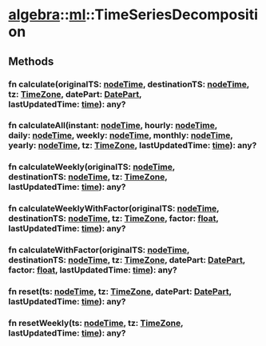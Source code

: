 # [algebra](/libs/algebra/)::[ml](/libs/algebra/ml/)::TimeSeriesDecomposition

## Methods
### fn calculate(originalTS:&nbsp;[nodeTime](/libs/std/core/type.nodeTime.md), destinationTS:&nbsp;[nodeTime](/libs/std/core/type.nodeTime.md), tz:&nbsp;[TimeZone](/libs/std/core/enum.TimeZone.md), datePart:&nbsp;[DatePart](/libs/std/core/enum.DatePart.md), lastUpdatedTime:&nbsp;[time](/libs/std/core/type.time.md)):&nbsp;any?<Badge text="static" />
### fn calculateAll(instant:&nbsp;[nodeTime](/libs/std/core/type.nodeTime.md), hourly:&nbsp;[nodeTime](/libs/std/core/type.nodeTime.md), daily:&nbsp;[nodeTime](/libs/std/core/type.nodeTime.md), weekly:&nbsp;[nodeTime](/libs/std/core/type.nodeTime.md), monthly:&nbsp;[nodeTime](/libs/std/core/type.nodeTime.md), yearly:&nbsp;[nodeTime](/libs/std/core/type.nodeTime.md), tz:&nbsp;[TimeZone](/libs/std/core/enum.TimeZone.md), lastUpdatedTime:&nbsp;[time](/libs/std/core/type.time.md)):&nbsp;any?<Badge text="static" />
### fn calculateWeekly(originalTS:&nbsp;[nodeTime](/libs/std/core/type.nodeTime.md), destinationTS:&nbsp;[nodeTime](/libs/std/core/type.nodeTime.md), tz:&nbsp;[TimeZone](/libs/std/core/enum.TimeZone.md), lastUpdatedTime:&nbsp;[time](/libs/std/core/type.time.md)):&nbsp;any?<Badge text="static" />
### fn calculateWeeklyWithFactor(originalTS:&nbsp;[nodeTime](/libs/std/core/type.nodeTime.md), destinationTS:&nbsp;[nodeTime](/libs/std/core/type.nodeTime.md), tz:&nbsp;[TimeZone](/libs/std/core/enum.TimeZone.md), factor:&nbsp;[float](/libs/std/core/type.float.md), lastUpdatedTime:&nbsp;[time](/libs/std/core/type.time.md)):&nbsp;any?<Badge text="static" />
### fn calculateWithFactor(originalTS:&nbsp;[nodeTime](/libs/std/core/type.nodeTime.md), destinationTS:&nbsp;[nodeTime](/libs/std/core/type.nodeTime.md), tz:&nbsp;[TimeZone](/libs/std/core/enum.TimeZone.md), datePart:&nbsp;[DatePart](/libs/std/core/enum.DatePart.md), factor:&nbsp;[float](/libs/std/core/type.float.md), lastUpdatedTime:&nbsp;[time](/libs/std/core/type.time.md)):&nbsp;any?<Badge text="static" />
### fn reset(ts:&nbsp;[nodeTime](/libs/std/core/type.nodeTime.md), tz:&nbsp;[TimeZone](/libs/std/core/enum.TimeZone.md), datePart:&nbsp;[DatePart](/libs/std/core/enum.DatePart.md), lastUpdatedTime:&nbsp;[time](/libs/std/core/type.time.md)):&nbsp;any?<Badge text="static" />
### fn resetWeekly(ts:&nbsp;[nodeTime](/libs/std/core/type.nodeTime.md), tz:&nbsp;[TimeZone](/libs/std/core/enum.TimeZone.md), lastUpdatedTime:&nbsp;[time](/libs/std/core/type.time.md)):&nbsp;any?<Badge text="static" />
